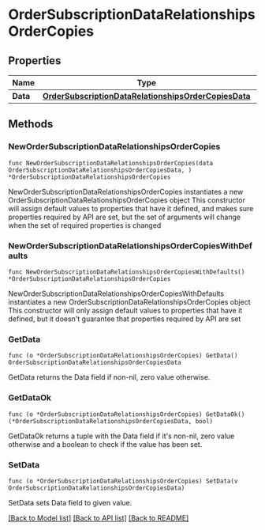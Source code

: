 # OrderSubscriptionDataRelationshipsOrderCopies

## Properties

Name | Type | Description | Notes
------------ | ------------- | ------------- | -------------
**Data** | [**OrderSubscriptionDataRelationshipsOrderCopiesData**](OrderSubscriptionDataRelationshipsOrderCopiesData.md) |  | 

## Methods

### NewOrderSubscriptionDataRelationshipsOrderCopies

`func NewOrderSubscriptionDataRelationshipsOrderCopies(data OrderSubscriptionDataRelationshipsOrderCopiesData, ) *OrderSubscriptionDataRelationshipsOrderCopies`

NewOrderSubscriptionDataRelationshipsOrderCopies instantiates a new OrderSubscriptionDataRelationshipsOrderCopies object
This constructor will assign default values to properties that have it defined,
and makes sure properties required by API are set, but the set of arguments
will change when the set of required properties is changed

### NewOrderSubscriptionDataRelationshipsOrderCopiesWithDefaults

`func NewOrderSubscriptionDataRelationshipsOrderCopiesWithDefaults() *OrderSubscriptionDataRelationshipsOrderCopies`

NewOrderSubscriptionDataRelationshipsOrderCopiesWithDefaults instantiates a new OrderSubscriptionDataRelationshipsOrderCopies object
This constructor will only assign default values to properties that have it defined,
but it doesn't guarantee that properties required by API are set

### GetData

`func (o *OrderSubscriptionDataRelationshipsOrderCopies) GetData() OrderSubscriptionDataRelationshipsOrderCopiesData`

GetData returns the Data field if non-nil, zero value otherwise.

### GetDataOk

`func (o *OrderSubscriptionDataRelationshipsOrderCopies) GetDataOk() (*OrderSubscriptionDataRelationshipsOrderCopiesData, bool)`

GetDataOk returns a tuple with the Data field if it's non-nil, zero value otherwise
and a boolean to check if the value has been set.

### SetData

`func (o *OrderSubscriptionDataRelationshipsOrderCopies) SetData(v OrderSubscriptionDataRelationshipsOrderCopiesData)`

SetData sets Data field to given value.



[[Back to Model list]](../README.md#documentation-for-models) [[Back to API list]](../README.md#documentation-for-api-endpoints) [[Back to README]](../README.md)


